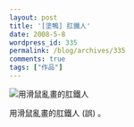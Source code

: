 ```yaml
---
layout: post
title: '[塗鴨] 肛鐵人'
date: 2008-5-8
wordpress_id: 335
permalink: /blog/archives/335
comments: true
tags: ["作品"]
---
```


![用滑鼠亂畫的肛鐵人](http://www.jaceju.net/images/iron_man.jpg)

用滑鼠亂畫的肛鐵人 (誤) 。
